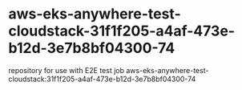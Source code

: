 # aws-eks-anywhere-test-cloudstack-31f1f205-a4af-473e-b12d-3e7b8bf04300-74
repository for use with E2E test job aws-eks-anywhere-test-cloudstack:31f1f205-a4af-473e-b12d-3e7b8bf04300-74

